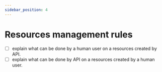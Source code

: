 ```yaml
---
sidebar_position: 4
---
```


# Resources management rules

- [ ] explain what can be done by a human user on a resources created by API.
- [ ] explain what can be done by API on a resources created by a human user.